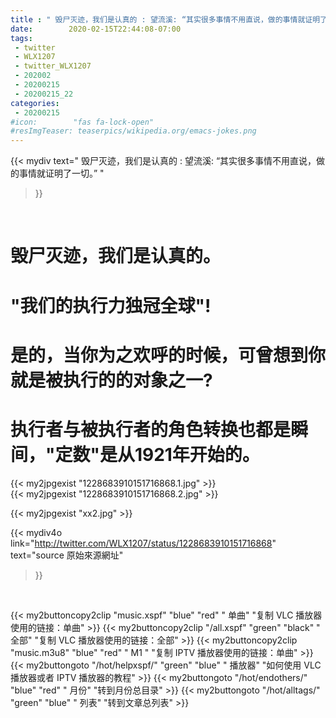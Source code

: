 ```yaml
---
title : " 毁尸灭迹，我们是认真的 : 望流溪: “其实很多事情不用直说，做的事情就证明了一切。”  "
date:        2020-02-15T22:44:08-07:00
tags:
 - twitter
 - WLX1207
 - twitter_WLX1207
 - 202002
 - 20200215
 - 20200215_22
categories:
 - 20200215
#icon:        "fas fa-lock-open"
#resImgTeaser: teaserpics/wikipedia.org/emacs-jokes.png
---
```


{{< mydiv text=" 毁尸灭迹，我们是认真的 : 望流溪: “其实很多事情不用直说，做的事情就证明了一切。”  "
>}}
<br>

# 毁尸灭迹，我们是认真的。
# 
# "我们的执行力独冠全球"!
# 是的，当你为之欢呼的时候，可曾想到你就是被执行的的对象之一? 
# 执行者与被执行者的角色转换也都是瞬间，"定数"是从1921年开始的。

 {{< my2jpgexist "1228683910151716868.1.jpg" >}}<br>  {{< my2jpgexist "1228683910151716868.2.jpg" >}}<br> 

{{< my2jpgexist "xx2.jpg" >}}<br>


{{< mydiv4o link="http://twitter.com/WLX1207/status/1228683910151716868"
text="source 原始來源網址"
>}}


<br>



{{< my2buttoncopy2clip "music.xspf"        "blue"   "red"    " 单曲"  "复制 VLC 播放器使用的链接：单曲" >}} {{< my2buttoncopy2clip "/all.xspf"         "green"  "black"  " 全部"  "复制 VLC 播放器使用的链接：全部" >}} {{< my2buttoncopy2clip "music.m3u8"        "blue"   "red"    " M1 "    "复制 IPTV 播放器使用的链接：单曲" >}} {{< my2buttongoto      "/hot/helpxspf/"    "green"  "blue"   " 播放器" "如何使用 VLC 播放器或者 IPTV 播放器的教程" >}} {{< my2buttongoto      "/hot/endothers/"   "blue"   "red"    " 月份"   "转到月份总目录" >}} {{< my2buttongoto      "/hot/alltags/"     "green"  "blue"   " 列表"   "转到文章总列表" >}} 
